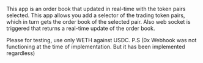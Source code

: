 This app is an order book that updated in real-time with the token pairs selected. This app allows you add a selector of the trading token pairs, which in turn gets the order book of the selected pair. Also web socket is triggered that returns a real-time update of the order book.

Please for testing, use only WETH against USDC. P.S (0x Webhook was not functioning at the time of implementation. But it has been implemented regardless)
